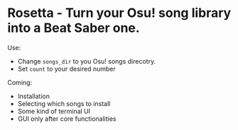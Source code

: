 # Rosetta - Turn your Osu! song library into a Beat Saber one.

Use: 
- Change `songs_dir` to you Osu! songs direcotry.
- Set `count` to your desired number

Coming:
- Installation
- Selecting which songs to install
- Some kind of terminal UI
- GUI only after core functionalities
